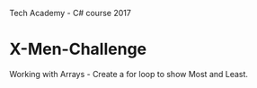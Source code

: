 Tech Academy - C# course 2017

# X-Men-Challenge
Working with Arrays - Create a for loop to show Most and Least.
